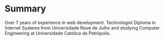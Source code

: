 # Summary

Over 7 years of experience in web development. Technologist Diploma in Internet Systems from Universidade Nove de Julho and studying Computer Engineering at Universidade Católica de Petrópolis.
